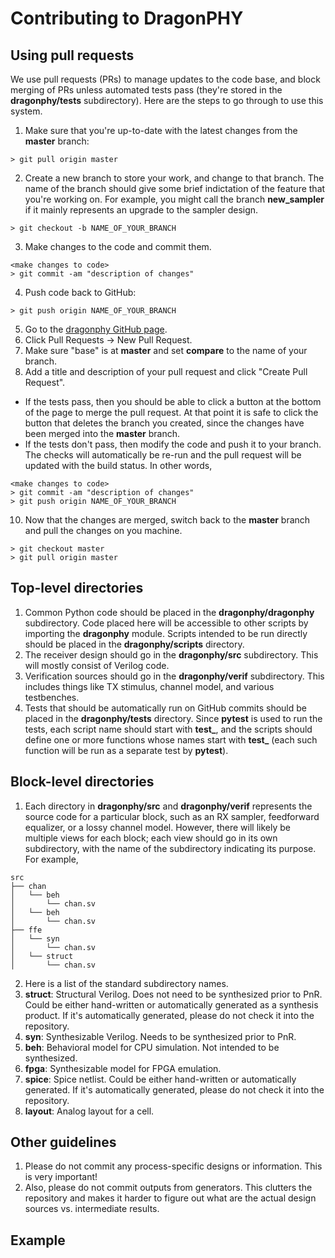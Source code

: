 # Contributing to DragonPHY

## Using pull requests

We use pull requests (PRs) to manage updates to the code base, and block merging of PRs unless automated tests pass (they're stored in the **dragonphy/tests** subdirectory).  Here are the steps to go through to use this system.
1. Make sure that you're up-to-date with the latest changes from the **master** branch:
```shell
> git pull origin master
```
2. Create a new branch to store your work, and change to that branch.  The name of the branch should give some brief indictation of the feature that you're working on.  For example, you might call the branch **new_sampler** if it mainly represents an upgrade to the sampler design.
```shell
> git checkout -b NAME_OF_YOUR_BRANCH
```
3. Make changes to the code and commit them.
```shell
<make changes to code>
> git commit -am "description of changes"
```
4. Push code back to GitHub:
```shell
> git push origin NAME_OF_YOUR_BRANCH
```
5. Go to the [dragonphy GitHub page](https://github.com/StanfordVLSI/dragonphy).
6. Click Pull Requests -> New Pull Request.
7. Make sure "base" is at **master** and set **compare** to the name of your branch.
8. Add a title and description of your pull request and click "Create Pull Request".
  * If the tests pass, then you should be able to click a button at the bottom of the page to merge the pull request.  At that point it is safe to click the button that deletes the branch you created, since the changes have been merged into the **master** branch.
  * If the tests don't pass, then modify the code and push it to your branch.  The checks will automatically be re-run and the pull request will be updated with the build status.  In other words,
```shell
<make changes to code>
> git commit -am "description of changes"
> git push origin NAME_OF_YOUR_BRANCH
```
10. Now that the changes are merged, switch back to the **master** branch and pull the changes on you machine.
```shell
> git checkout master
> git pull origin master
```

## Top-level directories
1. Common Python code should be placed in the **dragonphy/dragonphy** subdirectory.  Code placed here will be accessible to other scripts by importing the **dragonphy** module.  Scripts intended to be run directly should be placed in the **dragonphy/scripts** directory.
2. The receiver design should go in the **dragonphy/src** subdirectory.  This will mostly consist of Verilog code.
3. Verification sources should go in the **dragonphy/verif** subdirectory.  This includes things like TX stimulus, channel model, and various testbenches.
4. Tests that should be automatically run on GitHub commits should be placed in the **dragonphy/tests** directory.  Since **pytest** is used to run the tests, each script name should start with **test_**, and the scripts should define one or more functions whose names start with **test_** (each such function will be run as a separate test by **pytest**).

## Block-level directories
1. Each directory in **dragonphy/src** and **dragonphy/verif** represents the source code for a particular block, such as an RX sampler, feedforward equalizer, or a lossy channel model.  However, there will likely be multiple views for each block; each view should go in its own subdirectory, with the name of the subdirectory indicating its purpose.  For example, 
```shell
src
├── chan
│   └── beh
│       └── chan.sv
│   └── beh
│       └── chan.sv
├── ffe
│   └── syn
│       └── chan.sv
│   └── struct
│       └── chan.sv
```
2. Here is a list of the standard subdirectory names.
  1. **struct**: Structural Verilog.  Does not need to be synthesized prior to PnR.  Could be either hand-written or automatically generated as a synthesis product.  If it's automatically generated, please do not check it into the repository.
  2. **syn**: Synthesizable Verilog.  Needs to be synthesized prior to PnR.
  3. **beh**: Behavioral model for CPU simulation.  Not intended to be synthesized.
  4. **fpga**: Synthesizable model for FPGA emulation.
  5. **spice**: Spice netlist.  Could be either hand-written or automatically generated.  If it's automatically generated, please do not check it into the repository.
  6. **layout**: Analog layout for a cell.

## Other guidelines
1. Please do not commit any process-specific designs or information.  This is very important!
2. Also, please do not commit outputs from generators.  This clutters the repository and makes it harder to figure out what are the actual design sources vs. intermediate results.

## Example
